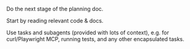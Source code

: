 Do the next stage of the planning doc.

Start by reading relevant code & docs.

Use tasks and subagents (provided with lots of context), e.g. for curl/Playwright MCP, running tests, and any other encapsulated tasks.
